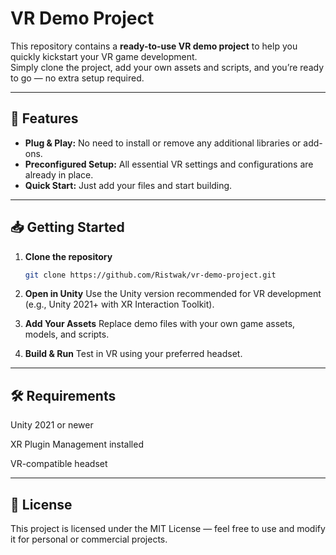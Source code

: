 # VR Demo Project

This repository contains a **ready-to-use VR demo project** to help you quickly kickstart your VR game development.  
Simply clone the project, add your own assets and scripts, and you’re ready to go — no extra setup required.

---

## 🚀 Features
- **Plug & Play:** No need to install or remove any additional libraries or add-ons.
- **Preconfigured Setup:** All essential VR settings and configurations are already in place.
- **Quick Start:** Just add your files and start building.

---

## 📥 Getting Started

1. **Clone the repository**
   ```bash
   git clone https://github.com/Ristwak/vr-demo-project.git
2. **Open in Unity**
Use the Unity version recommended for VR development (e.g., Unity 2021+ with XR Interaction Toolkit).

3. **Add Your Assets**
Replace demo files with your own game assets, models, and scripts.

4. **Build & Run**
Test in VR using your preferred headset.

---

## 🛠 Requirements
Unity 2021 or newer

XR Plugin Management installed

VR-compatible headset

---

## 📄 License
This project is licensed under the MIT License — feel free to use and modify it for personal or commercial projects.

